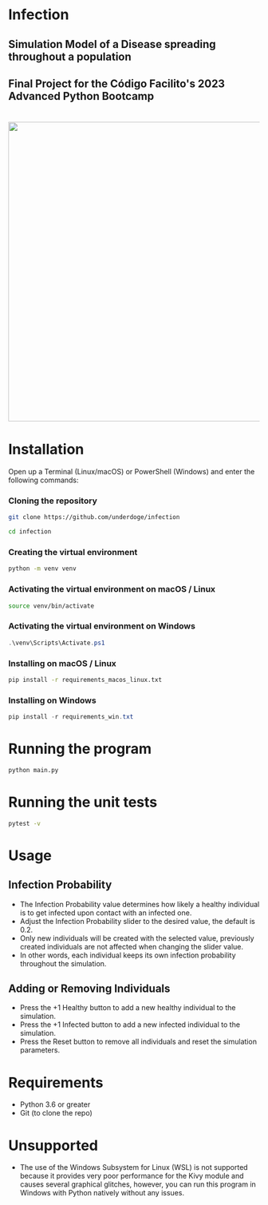 # Infection
## Simulation Model of a Disease spreading throughout a population
## Final Project for the Código Facilito's 2023 Advanced Python Bootcamp
#
<img src="https://github.com/Underdoge/infection/assets/12192446/8463fb75-2873-4556-bc5f-5ac6a7b62b29" width="800px" height="600px">

# Installation
Open up a Terminal (Linux/macOS) or PowerShell (Windows) and enter the following commands:
### Cloning the repository
```sh
git clone https://github.com/underdoge/infection

cd infection
```
### Creating the virtual environment
```sh
python -m venv venv
```
### Activating the virtual environment on macOS / Linux
```sh
source venv/bin/activate
```
### Activating the virtual environment on Windows
```powershell
.\venv\Scripts\Activate.ps1
```
### Installing on macOS / Linux
```sh
pip install -r requirements_macos_linux.txt
```
### Installing on Windows
```powershell
pip install -r requirements_win.txt
```
#
# Running the program
```sh
python main.py
```
#
# Running the unit tests
```sh
pytest -v
```
#
# Usage
## Infection Probability
- The Infection Probability value determines how likely a healthy individual is to get infected upon contact with an infected one.
- Adjust the Infection Probability slider to the desired value, the default is 0.2.
- Only new individuals will be created with the selected value, previously created individuals are not affected when changing the slider value.
- In other words, each individual keeps its own infection probability throughout the simulation.
## Adding or Removing Individuals 
- Press the +1 Healthy button to add a new healthy individual to the simulation.
- Press the +1 Infected button to add a new infected individual to the simulation.
- Press the Reset button to remove all individuals and reset the simulation parameters.
#
# Requirements
- Python 3.6 or greater
- Git (to clone the repo)
#
# Unsupported
- The use of the Windows Subsystem for Linux (WSL) is not supported because it provides very poor performance for the Kivy module and causes several graphical glitches, however, you can run this program in Windows with Python natively without any issues.
